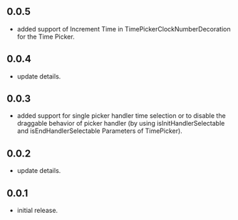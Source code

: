 ## 0.0.5

* added support of Increment Time in TimePickerClockNumberDecoration for the Time Picker.

## 0.0.4

* update details.

## 0.0.3

* added support for single picker handler time selection or to disable the draggable behavior of picker handler (by using isInitHandlerSelectable and isEndHandlerSelectable Parameters of TimePicker).

## 0.0.2

* update details.

## 0.0.1

* initial release.